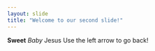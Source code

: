 ```yaml
---
layout: slide
title: "Welcome to our second slide!"
---
```

**Sweet** *Baby* Jesus
Use the left arrow to go back!
